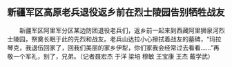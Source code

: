## 新疆军区高原老兵退役返乡前在烈士陵园告别牺牲战友
　　新疆军区阿里军分区某边防团退役老兵们，返乡前一起来到西藏阿里狮泉河烈士陵园，祭奠长眠于此的先烈和战友。老兵山达拉小心擦拭着战友的墓碑，“玛拉琴克，我退伍回家了，回我们美丽的家乡伊犁，你们家我会经常过去看看……”再敬一个军礼，别了，兄弟。（记者聂宏杰 于洋 梁培 穆敏 王宝康 王杰 戴学武）  

